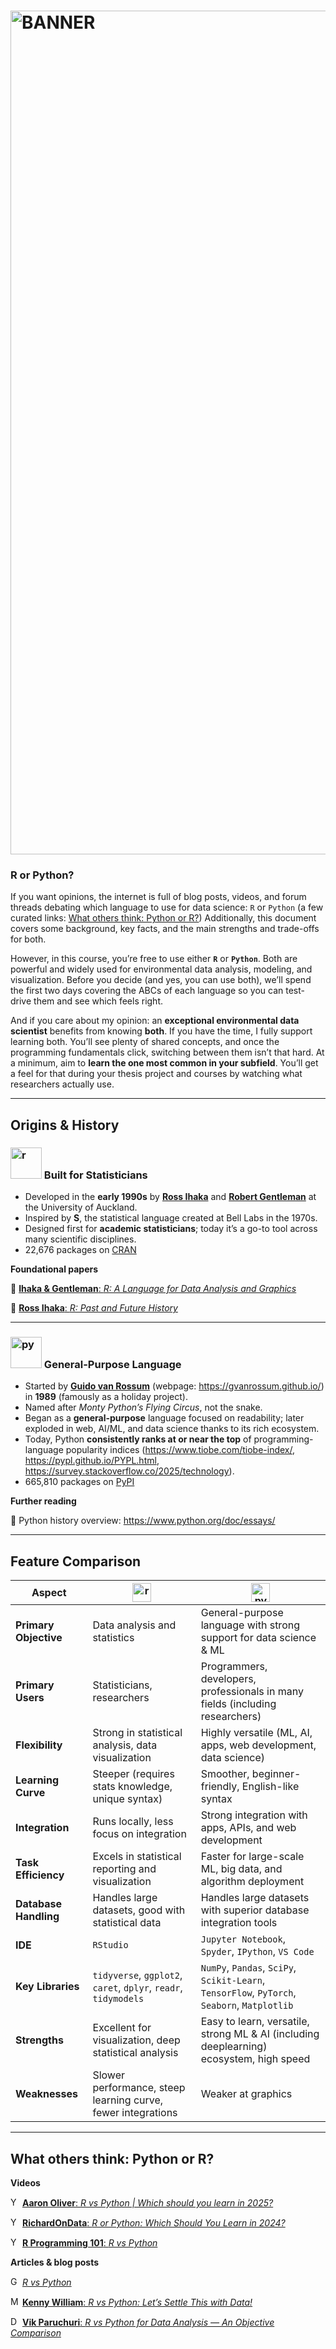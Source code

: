 # <img width="4831" height="1350" alt="BANNER" src="https://github.com/user-attachments/assets/58f4cd8b-ea72-47c8-92ca-6304c3d325ca" />
### R or Python?

If you want opinions, the internet is full of blog posts, videos, and forum threads debating which language to use for data science: `R` or `Python` (a few curated links: [What others think: Python or R?](#what-others-think-python-or-r))
Additionally, this document covers some background, key facts, and the main strengths and trade-offs for both.

However, in this course, you’re free to use either **`R`** or **`Python`**. 
Both are powerful and widely used for environmental data analysis, modeling, and visualization.
Before you decide (and yes, you can use both), we’ll spend the first two days covering the ABCs of each language so you can test-drive them and see which feels right.

And if you care about my opinion: an **exceptional environmental data scientist** benefits from knowing **both**.
If you have the time, I fully support learning both. 
You’ll see plenty of shared concepts, and once the programming fundamentals click, switching between them isn’t that hard. 
At a minimum, aim to **learn the one most common in your subfield**. You’ll get a feel for that during your thesis project and courses by watching what researchers actually use.


---
## Origins & History

### <img width="50" alt="r" src="https://upload.wikimedia.org/wikipedia/commons/thumb/1/1b/R_logo.svg/2560px-R_logo.svg.png" /> Built for Statisticians
- Developed in the **early 1990s** by [**Ross Ihaka**](https://en.wikipedia.org/wiki/Ross_Ihaka) and [**Robert Gentleman**](https://en.wikipedia.org/wiki/Robert_Gentleman_(statistician)) at the University of Auckland.
- Inspired by **S**, the statistical language created at Bell Labs in the 1970s.
- Designed first for **academic statisticians**; today it’s a go-to tool across many scientific disciplines.
- 22,676 packages on [CRAN](https://cran.r-project.org/web/packages/)

**Foundational papers**

📄 [**Ihaka & Gentleman**: *R: A Language for Data Analysis and Graphics*](https://www.stat.auckland.ac.nz/~ihaka/downloads/R-paper.pdf)

📄 [**Ross Ihaka**: *R: Past and Future History*](https://www.stat.auckland.ac.nz/~ihaka/downloads/Interface98.pdf)

---

### <img width="50" alt="py" src="https://upload.wikimedia.org/wikipedia/commons/thumb/c/c3/Python-logo-notext.svg/1200px-Python-logo-notext.svg.png" /> General-Purpose Language
- Started by [**Guido van Rossum**](https://en.wikipedia.org/wiki/Guido_van_Rossum) (webpage: https://gvanrossum.github.io/) in **1989** (famously as a holiday project).
- Named after *Monty Python’s Flying Circus*, not the snake.
- Began as a **general-purpose** language focused on readability; later exploded in web, AI/ML, and data science thanks to its rich ecosystem.
- Today, Python **consistently ranks at or near the top** of programming-language popularity indices (https://www.tiobe.com/tiobe-index/, https://pypl.github.io/PYPL.html, https://survey.stackoverflow.co/2025/technology).
- 665,810 packages on [PyPI](https://pypi.org)

**Further reading**

📄 Python history overview: https://www.python.org/doc/essays/

---
## Feature Comparison

| Aspect | <img width="30" alt="r" src="https://upload.wikimedia.org/wikipedia/commons/thumb/1/1b/R_logo.svg/2560px-R_logo.svg.png" /> | <img width="30" alt="py" src="https://upload.wikimedia.org/wikipedia/commons/thumb/c/c3/Python-logo-notext.svg/1200px-Python-logo-notext.svg.png" /> |
|---|---|---|
| **Primary Objective** | Data analysis and statistics | General-purpose language with strong support for data science & ML |
| **Primary Users** | Statisticians, researchers | Programmers, developers, professionals in many fields (including researchers) |
| **Flexibility** | Strong in statistical analysis, data visualization | Highly versatile (ML, AI, apps, web development, data science) |
| **Learning Curve** | Steeper (requires stats knowledge, unique syntax) | Smoother, beginner-friendly, English-like syntax |
| **Integration** | Runs locally, less focus on integration | Strong integration with apps, APIs, and web development |
| **Task Efficiency** | Excels in statistical reporting and visualization | Faster for large-scale ML, big data, and algorithm deployment |
| **Database Handling** | Handles large datasets, good with statistical data | Handles large datasets with superior database integration tools |
| **IDE** | `RStudio` | `Jupyter Notebook`, `Spyder`, `IPython`, `VS Code` |
| **Key Libraries** | `tidyverse`, `ggplot2`, `caret`, `dplyr`, `readr`, `tidymodels` | `NumPy`, `Pandas`, `SciPy`, `Scikit-Learn`, `TensorFlow`, `PyTorch`, `Seaborn`, `Matplotlib` |
| **Strengths** | Excellent for visualization, deep statistical analysis | Easy to learn, versatile, strong ML & AI (including deeplearning) ecosystem, high speed |
| **Weaknesses** | Slower performance, steep learning curve, fewer integrations | Weaker at graphics |

---

## What others think: Python or R?

**Videos**

<img alt="YT" src="https://upload.wikimedia.org/wikipedia/commons/thumb/0/09/YouTube_full-color_icon_%282017%29.svg/2560px-YouTube_full-color_icon_%282017%29.svg.png" width="15" /> [**Aaron Oliver**: *R vs Python | Which should you learn in 2025?*](https://www.youtube.com/watch?v=JAEs5IAhAYY&ab_channel=AaronOliver)

<img alt="YT" src="https://upload.wikimedia.org/wikipedia/commons/thumb/0/09/YouTube_full-color_icon_%282017%29.svg/2560px-YouTube_full-color_icon_%282017%29.svg.png" width="15" /> [**RichardOnData**: *R or Python: Which Should You Learn in 2024?*](https://www.youtube.com/watch?v=AexVDfAueGQ)

<img alt="YT" src="https://upload.wikimedia.org/wikipedia/commons/thumb/0/09/YouTube_full-color_icon_%282017%29.svg/2560px-YouTube_full-color_icon_%282017%29.svg.png" width="15" /> [**R Programming 101**: *R vs Python*](https://www.youtube.com/watch?v=rMT8NaDcIq0)


**Articles & blog posts**

<img alt="GG" src="https://media.geeksforgeeks.org/gfg-gg-logo.svg" width="15" /> [*R vs Python*](https://www.geeksforgeeks.org/python/r-vs-python/)

<img alt="Medium" src="https://encrypted-tbn0.gstatic.com/images?q=tbn:ANd9GcSnyyHXgvbYgVysw0TVvhoi3Zn4cbfYzrXYSHvK8u7aGfPqnlzgW6OXXQX-Dyclke9DVi4&usqp=CAU" width="15" /> [**Kenny William**: *R vs Python: Let’s Settle This with Data!*](https://medium.com/@k3nnywilliam/r-vs-python-lets-settle-this-with-data-837ad273747f)

<img alt="Dataquest" src="https://encrypted-tbn0.gstatic.com/images?q=tbn:ANd9GcTmTm75k-qho345hw1Ccc_0FgCl7pxT6FoK6w&s" width="15" /> [**Vik Paruchuri**: *R vs Python for Data Analysis — An Objective Comparison*](https://www.dataquest.io/blog/python-vs-r/)



